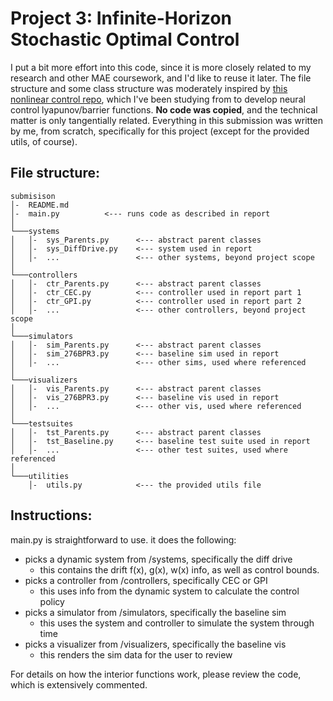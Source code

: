 # Project 3: Infinite-Horizon Stochastic Optimal Control
I put a bit more effort into this code, since it is more closely related to my research and other MAE coursework, and I'd like to reuse it later. The file structure and some class structure was moderately inspired by [this nonlinear control repo](https://github.com/MIT-REALM/neural_clbf), which I've been studying from to develop neural control lyapunov/barrier functions. **No code was copied**, and the technical matter is only tangentially related. Everything in this submission was written by me, from scratch, specifically for this project (except for the provided utils, of course).

## File structure:
```
submisison
│-  README.md
│-  main.py          <--- runs code as described in report
│
└───systems
│   │-  sys_Parents.py      <--- abstract parent classes
│   │-  sys_DiffDrive.py    <--- system used in report
│   │-  ...                 <--- other systems, beyond project scope
│   
└───controllers
│   │-  ctr_Parents.py      <--- abstract parent classes
│   │-  ctr_CEC.py          <--- controller used in report part 1
│   │-  ctr_GPI.py          <--- controller used in report part 2
│   │-  ...                 <--- other controllers, beyond project scope
│
└───simulators
│   │-  sim_Parents.py      <--- abstract parent classes
│   │-  sim_276BPR3.py      <--- baseline sim used in report
│   │-  ...                 <--- other sims, used where referenced
│
└───visualizers
│   │-  vis_Parents.py      <--- abstract parent classes
│   │-  vis_276BPR3.py      <--- baseline vis used in report
│   │-  ...                 <--- other vis, used where referenced
│
└───testsuites
│   │-  tst_Parents.py      <--- abstract parent classes
│   │-  tst_Baseline.py     <--- baseline test suite used in report
│   │-  ...                 <--- other test suites, used where referenced
│
└───utilities
    │-  utils.py            <--- the provided utils file
```

## Instructions:

main.py is straightforward to use. it does the following:
* picks a dynamic system from /systems, specifically the diff drive
  * this contains the drift f(x), g(x), w(x) info, as well as control bounds.
* picks a controller from /controllers, specifically CEC or GPI
  * this uses info from the dynamic system to calculate the control policy
* picks a simulator from /simulators, specifically the baseline sim
  * this uses the system and controller to simulate the system through time
* picks a visualizer from /visualizers, specifically the baseline vis
  * this renders the sim data for the user to review

For details on how the interior functions work, please review the code, which is extensively commented.